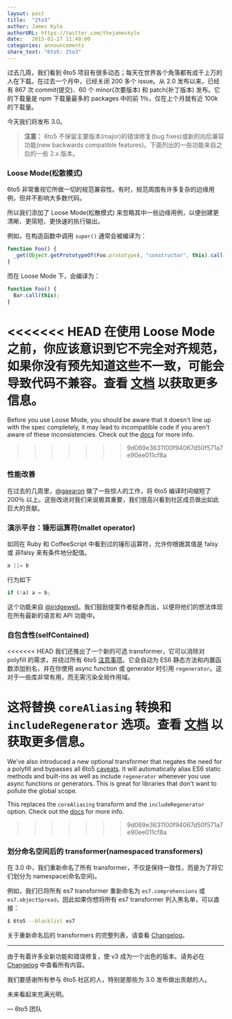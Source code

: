 ```yaml
---
layout: post
title:  "2to3"
author: James Kyle
authorURL: https://twitter.com/thejameskyle
date:   2015-01-27 11:40:00
categories: announcements
share_text: "6to5: 2to3"
---
```


过去几周，我们看到 6to5 项目有很多动态；每天在世界各个角落都有成千上万的人在下载。在过去一个月中，已经关闭 200 多个 issue。从 2.0 发布以来，已经有 867 次 commit(提交)、60 个 minor(次要版本) 和 patch(补丁版本) 发布。它的下载量是 npm 下载量最多的 packages 中的前 1％，仅在上个月就有近 100k 的下载量。

今天我们将发布 3.0。

<!--truncate-->

> **注意：** 6to5 不保留主要版本(major)的错误修复(bug fixes)或新的向后兼容功能(new backwards compatible features)。下面列出的一些功能来自之后的一些 2.x 版本。

### Loose Mode(松散模式)

6to5 非常重视它所做一切的规范兼容性。有时，规范周围有许多复杂的边缘用例，但并不影响大多数代码。

所以我们添加了 Loose Mode(松散模式) 来忽略其中一些边缘用例，以便创建更清晰、更简短、更快速的执行输出。

例如，在构造函数中调用 `super()` 通常会被编译为：

```js title="JavaScript"
function Foo() {
  _get(Object.getPrototypeOf(Foo.prototype), "constructor", this).call(this);
}
```

而在 Loose Mode 下，会编译为：

```js title="JavaScript"
function Foo() {
  Bar.call(this);
}
```

<<<<<<< HEAD
在使用 Loose Mode 之前，你应该意识到它不完全对齐规范，如果你没有预先知道这些不一致，可能会导致代码不兼容。查看 [文档](/docs/en/#压缩性)<!--/docs/usage/loose/--> 以获取更多信息。
=======
Before you use Loose Mode, you should be aware that it doesn't line up with the spec completely, it may lead to incompatible code if you aren't aware of these inconsistencies. Check out the [docs](https://hzoo.github.io/babel.github.io/docs/usage/loose/) for more info.
>>>>>>> 9d069e3631100f94067d50f571a7e90ee011cf8a

### 性能改善

在过去的几周里，[@gaearon](https://github.com/gaearon) 做了一些惊人的工作，将 6to5 编译时间缩短了 200％ 以上。这些改进对我们来说极其重要，我们很高兴看到社区成员做出如此巨大的贡献。

### 演示平台：锤形运算符(mallet operator)

如同在 Ruby 和 CoffeeScript 中看到过的锤形运算符，允许你根据其值是 falsy 或 非falsy 来有条件地分配值。

```js title="JavaScript"
a ||= b
```

行为如下

```js title="JavaScript"
if (!a) a = b;
```

这个功能来自 [@jridgewell](https://github.com/jridgewell)。我们鼓励提案作者挺身而出，以便将他们的想法体现在所有最新的语言和 API 功能中。

### 自包含性(selfContained)

<<<<<<< HEAD
我们还推出了一个新的可选 transformer，它可以消除对 polyfill 的需求，并绕过所有 6to5 [注意事项](/docs/en/caveats/)<!--/docs/usage/caveats/-->。它会自动为 ES6 静态方法和内置函数添加别名，并在你使用 async function 或 generator 时引用 `regenerator`。这对于一些库非常有用，而无需污染全局作用域。

这将替换 `coreAliasing` 转换和 `includeRegenerator` 选项。查看 [文档](/docs/usage/transformers#selfContained)<!--/docs/usage/transformers#selfContained--> 以获取更多信息。
=======
We’ve also introduced a new optional transformer that negates the need for a polyfill and bypasses all 6to5 [caveats](https://hzoo.github.io/babel.github.io/docs/usage/caveats/). It will automatically alias ES6 static methods and built-ins as well as include `regenerator` whenever you use async functions or generators. This is great for libraries that don't want to pollute the global scope.

This replaces the `coreAliasing` transform and the `includeRegenerator` option. Check out the [docs](https://hzoo.github.io/babel.github.io/docs/usage/transformers#selfContained) for more info.
>>>>>>> 9d069e3631100f94067d50f571a7e90ee011cf8a

### 划分命名空间后的 transformer(namespaced transformers)

在 3.0 中，我们重新命名了所有 transformer，不仅是保持一致性，而是为了将它们划分为 namespace(命名空间)。

例如，我们已将所有 es7 transformer 重新命名为 `es7.comprehensions` 或 `es7.objectSpread`，因此如果你想将所有 es7 transformer 列入黑名单，可以直接：

```sh title="Shell"
$ 6to5 --blacklist es7
```

关于重新命名后的 transformers 的完整列表，请查看 [Changelog](https://github.com/babel/babel/blob/master/.github/CHANGELOG-6to5.md)<!--https://github.com/6to5/6to5/blob/master/CHANGELOG.md#300-->。

---

由于有着许多全新功能和错误修复，使 v3 成为一个出色的版本。请务必在 [Changelog](https://github.com/babel/babel/blob/master/.github/CHANGELOG-6to5.md)<!--https://github.com/6to5/6to5/blob/master/CHANGELOG.md#300--> 中查看所有内容。

我们要感谢所有参与 6to5 社区的人，特别是那些为 3.0 发布做出贡献的人。

未来看起来充满光明。

<p class="text-right">— 6to5 团队</p>
